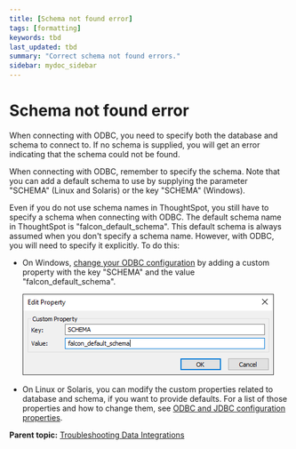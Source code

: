 ```yaml
---
title: [Schema not found error]
tags: [formatting]
keywords: tbd
last_updated: tbd
summary: "Correct schema not found errors."
sidebar: mydoc_sidebar
---
```

# Schema not found error

When connecting with ODBC, you need to specify both the database and schema to connect to. If no schema is supplied, you will get an error indicating that the schema could not be found.

When connecting with ODBC, remember to specify the schema. Note that you can add a default schema to use by supplying the parameter "SCHEMA" (Linux and Solaris) or the key "SCHEMA" (Windows).

Even if you do not use schema names in ThoughtSpot, you still have to specify a schema when connecting with ODBC. The default schema name in ThoughtSpot is "falcon\_default\_schema". This default schema is always assumed when you don't specify a schema name. However, with ODBC, you will need to specify it explicitly. To do this:

-   On Windows, [change your ODBC configuration](../clients/change_odbc_windows.html#) by adding a custom property with the key "SCHEMA" and the value "falcon\_default\_schema".

     ![](../../images/ODBC_add_schema.png "Edit a custom property on Windows")

-   On Linux or Solaris, you can modify the custom properties related to database and schema, if you want to provide defaults. For a list of those properties and how to change them, see [ODBC and JDBC configuration properties](../reference/simba_settings.html#).

**Parent topic:** [Troubleshooting Data Integrations](../../data_integration/troubleshooting/troubleshooting_intro.html)
